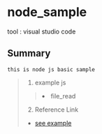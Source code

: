 # node_sample
tool : visual studio code

## Summary
```
this is node js basic sample
```

> 1. example js
>> <li> file_read
> 2. Reference Link
> * [see example](http://bimmermac.com/1242)
